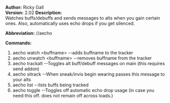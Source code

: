 **Author:** Ricky Gall  
**Version:** 2.02 
**Description:**  
Watches buffs/debuffs and sends messages to alts when you gain certain
ones. Also, automatically uses echo drops if you get silenced.

**Abbreviation:** //aecho

**Commands:**
 1. aecho watch &lt;buffname&gt; --adds buffname to the tracker
 2. aecho unwatch &lt;buffname&gt; --removes buffname from the tracker
 3. aecho trackalt --Toggles alt buff/debuff messages on main (this requires send addon)
 4. aecho sitrack --When sneak/invis begin wearing passes this message to your alts
 5. aecho list --lists buffs being tracked
 6. aecho toggle --Toggles off automatic echo drop usage (in case you need this off. does not remain off across loads.)
       